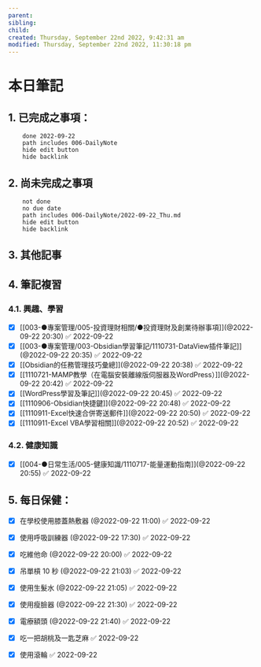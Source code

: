 ```yaml
---
parent: 
sibling: 
child: 
created: Thursday, September 22nd 2022, 9:42:31 am
modified: Thursday, September 22nd 2022, 11:30:18 pm
---
```


# 本日筆記

## 1. 已完成之事項：
```tasks
	done 2022-09-22
	path includes 006-DailyNote
	hide edit button 
	hide backlink
```

## 2. 尚未完成之事項
```tasks
	not done
	no due date
	path includes 006-DailyNote/2022-09-22_Thu.md
	hide edit button 
	hide backlink
```

## 3. 其他記事

## 4. 筆記複習
### 4.1. 興趣、學習
- [x] [[003-●專案管理/005-投資理財相關/●投資理財及創業待辦事項]](@2022-09-22 20:30) ✅ 2022-09-22
- [x] [[003-●專案管理/003-Obsidian學習筆記/1110731-DataView插件筆記]](@2022-09-22 20:35) ✅ 2022-09-22
- [x] [[Obsidian的任務管理技巧彙總]](@2022-09-22 20:38) ✅ 2022-09-22
- [x] [[1110721-MAMP教學（在電腦安裝離線版伺服器及WordPress）]](@2022-09-22 20:42) ✅ 2022-09-22
- [x] [[WordPress學習及筆記]](@2022-09-22 20:45) ✅ 2022-09-22
- [x] [[1110906-Obsidian快捷鍵]](@2022-09-22 20:48) ✅ 2022-09-22
- [x] [[1110911-Excel快速合併寄送郵件]](@2022-09-22 20:50) ✅ 2022-09-22
- [x] [[1110911-Excel VBA學習相關]](@2022-09-22 20:52) ✅ 2022-09-22

### 4.2. 健康知識
- [x] [[004-●日常生活/005-健康知識/1110717-能量運動指南]](@2022-09-22 20:55) ✅ 2022-09-22

## 5. 每日保健：
- [x] 在學校使用膝蓋熱敷器 (@2022-09-22 11:00) ✅ 2022-09-22
- [x] 使用呼吸訓練器 (@2022-09-22 17:30) ✅ 2022-09-22
- [x] 吃維他命 (@2022-09-22 20:00) ✅ 2022-09-22
- [x] 吊單槓 10 秒 (@2022-09-22 21:03) ✅ 2022-09-22
- [x] 使用生髮水 (@2022-09-22 21:05) ✅ 2022-09-22
- [x] 使用瘦臉器 (@2022-09-22 21:30) ✅ 2022-09-22
- [x] 電療額頭 (@2022-09-22 21:40) ✅ 2022-09-22
- [x] 吃一把胡桃及一匙芝麻 ✅ 2022-09-22
- [x] 使用滾輪 ✅ 2022-09-22


